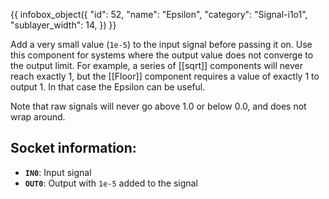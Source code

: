 {{ infobox_object({
	"id": 52,
	"name": "Epsilon",
	"category": "Signal-i1o1",
	"sublayer_width": 14,
}) }}

Add a very small value (`1e-5`) to the input signal before passing it on. Use this component for systems where the output value does not converge to the output limit. For example, a series of [[sqrt]] components will never reach exactly 1, but the [[Floor]] component requires a value of exactly 1 to output 1. In that case the Epsilon can be useful.

Note that raw signals will never go above 1.0 or below 0.0, and does not wrap around.

## Socket information:
- **`IN0`**: Input signal
- **`OUT0`**: Output with `1e-5` added to the signal